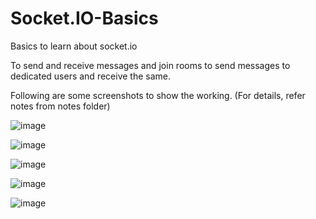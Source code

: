 # Socket.IO-Basics
Basics to learn about socket.io

To send and receive messages and join rooms to send messages to dedicated users and receive the same.

Following are some screenshots to show the working. (For details, refer notes from notes folder)

![image](https://github.com/priyajani028/Socket.IO-Basics/assets/87660206/da1fea29-bfc3-4472-b257-83f56e221b63)

![image](https://github.com/priyajani028/Socket.IO-Basics/assets/87660206/ff21e1db-3e69-45f8-b361-29b9fb091d71)

![image](https://github.com/priyajani028/Socket.IO-Basics/assets/87660206/c5ca9aa7-bc08-4bd8-b55b-d4403b7c4922)

![image](https://github.com/priyajani028/Socket.IO-Basics/assets/87660206/93821b39-c1b5-47a9-a6fc-881bfbc4a272)

![image](https://github.com/priyajani028/Socket.IO-Basics/assets/87660206/eee10040-a442-41f2-bbec-6a0992123c26)
